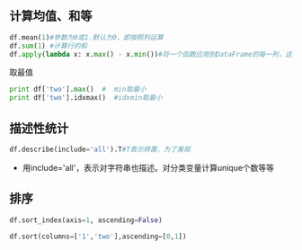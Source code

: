## 计算均值、和等
```python
df.mean(1)#参数为0或1.默认为0，即按照列运算
df.sum(1) #计算行的和
df.apply(lambda x: x.max() - x.min())#将一个函数应用到DataFrame的每一列，这里使用的是匿名lambda函数，与R中apply函数类似
```



取最值
```python
print df['two'].max()  #  min取最小
print df['two'].idxmax()  #idxmin取最小
```


## 描述性统计
```python
df.describe(include='all').T#T表示转置，为了美观
```
- 用include='all'，表示对字符串也描述。对分类变量计算unique个数等等



## 排序

```python
df.sort_index(axis=1, ascending=False)
```

```python
df.sort(columns=['1','two'],ascending=[0,1])
```
